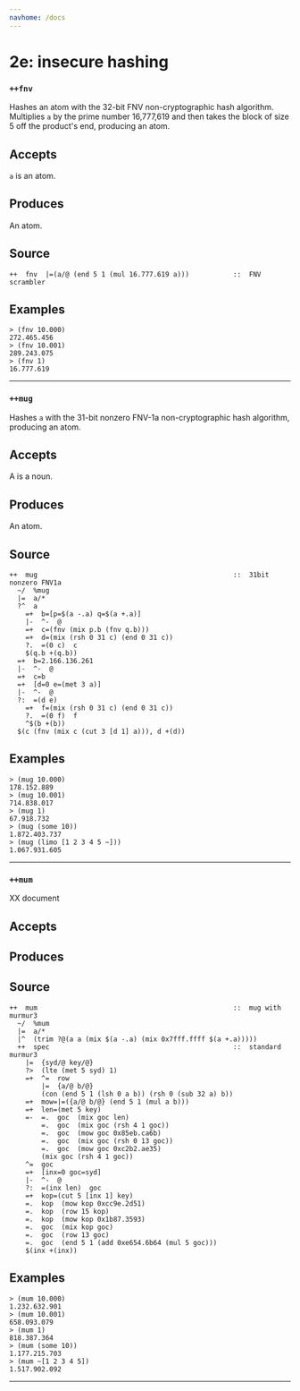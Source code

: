 ```yaml
---
navhome: /docs
---
```



# 2e: insecure hashing
### `++fnv`

Hashes an atom with the 32-bit FNV non-cryptographic hash algorithm.
Multiplies `a` by the prime number 16,777,619 and then takes the block
of size 5 off the product's end, producing an atom.

Accepts
-------

`a` is an atom.

Produces
--------

An atom.


Source
------

    ++  fnv  |=(a/@ (end 5 1 (mul 16.777.619 a)))           ::  FNV scrambler

Examples
--------

    > (fnv 10.000)
    272.465.456
    > (fnv 10.001)
    289.243.075
    > (fnv 1)
    16.777.619



***
### `++mug`

Hashes `a` with the 31-bit nonzero FNV-1a non-cryptographic hash
algorithm, producing an atom.

Accepts
-------

A is a noun.

Produces
--------

An atom.

Source
------

    ++  mug                                                 ::  31bit nonzero FNV1a
      ~/  %mug
      |=  a/*
      ?^  a
        =+  b=[p=$(a -.a) q=$(a +.a)]
        |-  ^-  @
        =+  c=(fnv (mix p.b (fnv q.b)))
        =+  d=(mix (rsh 0 31 c) (end 0 31 c))
        ?.  =(0 c)  c
        $(q.b +(q.b))
      =+  b=2.166.136.261
      |-  ^-  @
      =+  c=b
      =+  [d=0 e=(met 3 a)]
      |-  ^-  @
      ?:  =(d e)
        =+  f=(mix (rsh 0 31 c) (end 0 31 c))
        ?.  =(0 f)  f
        ^$(b +(b))
      $(c (fnv (mix c (cut 3 [d 1] a))), d +(d))


Examples
--------

    > (mug 10.000)
    178.152.889
    > (mug 10.001)
    714.838.017
    > (mug 1)
    67.918.732
    > (mug (some 10))
    1.872.403.737
    > (mug (limo [1 2 3 4 5 ~]))
    1.067.931.605



***
### `++mum`

XX document

Accepts
-------

Produces
--------

Source
------

    ++  mum                                                 ::  mug with murmur3
      ~/  %mum
      |=  a/*
      |^  (trim ?@(a a (mix $(a -.a) (mix 0x7fff.ffff $(a +.a)))))
      ++  spec                                              ::  standard murmur3
        |=  {syd/@ key/@}
        ?>  (lte (met 5 syd) 1)
        =+  ^=  row
            |=  {a/@ b/@}
            (con (end 5 1 (lsh 0 a b)) (rsh 0 (sub 32 a) b))
        =+  mow=|=({a/@ b/@} (end 5 1 (mul a b)))
        =+  len=(met 5 key)
        =-  =.  goc  (mix goc len)
            =.  goc  (mix goc (rsh 4 1 goc))
            =.  goc  (mow goc 0x85eb.ca6b)
            =.  goc  (mix goc (rsh 0 13 goc))
            =.  goc  (mow goc 0xc2b2.ae35)
            (mix goc (rsh 4 1 goc))
        ^=  goc
        =+  [inx=0 goc=syd]
        |-  ^-  @
        ?:  =(inx len)  goc
        =+  kop=(cut 5 [inx 1] key)
        =.  kop  (mow kop 0xcc9e.2d51)
        =.  kop  (row 15 kop)
        =.  kop  (mow kop 0x1b87.3593)
        =.  goc  (mix kop goc)
        =.  goc  (row 13 goc)
        =.  goc  (end 5 1 (add 0xe654.6b64 (mul 5 goc)))
        $(inx +(inx))


Examples
--------

    > (mum 10.000)
    1.232.632.901
    > (mum 10.001)
    658.093.079
    > (mum 1)
    818.387.364
    > (mum (some 10))
    1.177.215.703
    > (mum ~[1 2 3 4 5])
    1.517.902.092



***
